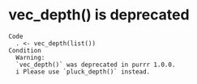 # vec_depth() is deprecated

    Code
      . <- vec_depth(list())
    Condition
      Warning:
      `vec_depth()` was deprecated in purrr 1.0.0.
      i Please use `pluck_depth()` instead.

